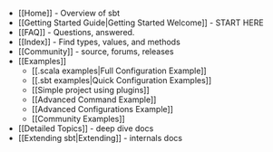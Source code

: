 * [[Home]] - Overview of sbt
* [[Getting Started Guide|Getting Started Welcome]] - START HERE
* [[FAQ]] - Questions, answered.
* [[Index]] - Find types, values, and methods
* [[Community]] - source, forums, releases
* [[Examples]]
    * [[.scala examples|Full Configuration Example]]
    * [[.sbt examples|Quick Configuration Examples]]
    * [[Simple project using plugins]]
    * [[Advanced Command Example]]
    * [[Advanced Configurations Example]]
    * [[Community Examples]]
* [[Detailed Topics]] - deep dive docs
* [[Extending sbt|Extending]] - internals docs
